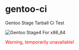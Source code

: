 # gentoo-ci
Gentoo Stage Tarball Ci Test

![Gentoo Stage4 For x86_64](https://github.com/slmoby/gentoo-ci/workflows/Gentoo%20Stage4%20For%20x86_64/badge.svg?event=status)


<font color="red">Warning, temporarily unavailable!</font>